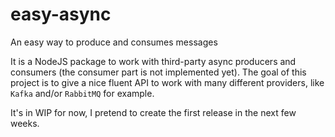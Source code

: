# easy-async
An easy way to produce and consumes messages

It is a NodeJS package to work with third-party async producers and consumers (the consumer part is not implemented yet).
The goal of this project is to give a nice fluent API to work with many different providers, like `Kafka` and/or `RabbitMQ` for example.

It's in WIP for now, I pretend to create the first release in the next few weeks.

